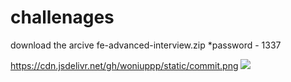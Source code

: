 # challenages
download the arcive fe-advanced-interview.zip
*password - 1337

https://cdn.jsdelivr.net/gh/woniuppp/static/commit.png
![](https://cdn.jsdelivr.net/gh/woniuppp/static/commit.png)
